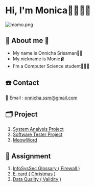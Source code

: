 # Hi, I'm Monica👋🏼🧕🏼
![momo.png](./img/pic.png)
## 🎀 About me 🎀
- My name is Onnicha Srisaman💅🏼
- My nickname is Monic🩰
- I'm a Computer Science student👩🏻‍💻

## ☎️ Contact
📧 Email : onnicha.ssm@gmail.com

## 🗂️ Project
1. [System Analysis Project](https://github.com/Momojoj/SAW-System-Analysis/tree/main)
2. [Software Tester Project](https://github.com/Momojoj/Software-Tester/tree/main)
3. [MeowWord](https://github.com/Momojoj/MeowWord)

## 📁 Assignment
1. [InfoSysSec Glossary ( Firewall )](firewall.md)
2. [E-card ( Christmas )](e-card.md)
3. [Data Quality ( Validity )](validity.md)
